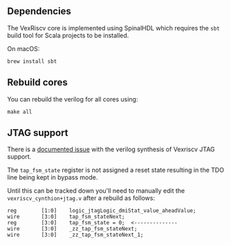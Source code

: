 ## Dependencies

The VexRiscv core is implemented using SpinalHDL which requires the
`sbt` build tool for Scala projects to be installed.

On macOS:

    brew install sbt


## Rebuild cores

You can rebuild the verilog for all cores using:

    make all


## JTAG support

There is a [documented issue](https://github.com/SpinalHDL/VexRiscv/issues/381) with
the verilog synthesis of Vexriscv JTAG support.

The `tap_fsm_state` register is not assigned a reset state resulting
in the TDO line being kept in bypass mode.

Until this can be tracked down you'll need to manually edit the
`vexriscv_cynthion+jtag.v` after a rebuild as follows:

    reg        [1:0]    logic_jtagLogic_dmiStat_value_aheadValue;
    wire       [3:0]    tap_fsm_stateNext;
    reg        [3:0]    tap_fsm_state = 0;  <--------------
    wire       [3:0]    _zz_tap_fsm_stateNext;
    wire       [3:0]    _zz_tap_fsm_stateNext_1;
